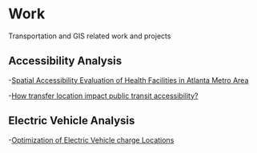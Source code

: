 # Work
Transportation and GIS related work and projects

## Accessibility Analysis

-[Spatial Accessibility Evaluation of Health Facilities in Atlanta Metro Area](/SpatialAnalysisAtl.md)

-[How transfer location impact public transit accessibility?](https://storymaps.arcgis.com/stories/93fd1dd9e5454d8786e5ee01e15e329e)

## Electric Vehicle Analysis

-[Optimization of Electric Vehicle charge Locations](https://storymaps.arcgis.com/stories/baaa0c9ce3a44c9e8a328160274f9e2c)
